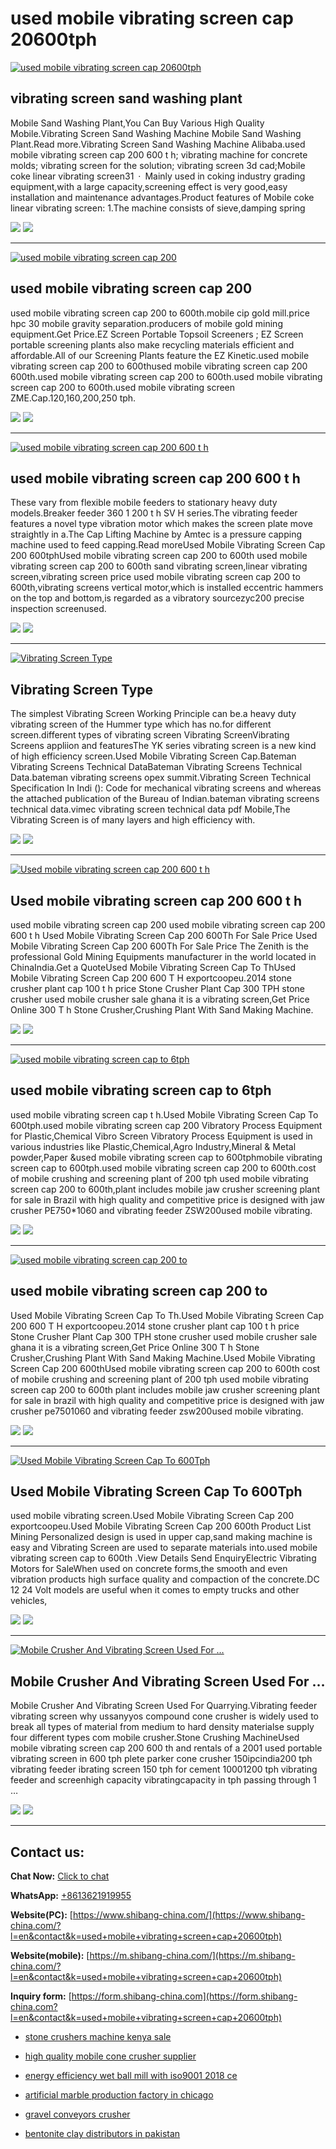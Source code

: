 # used mobile vibrating screen cap 20600tph

<a href="https://swt.shibang-china.com/?l=en&img&k=used+mobile+vibrating+screen+cap+20600tph" target="_blank">![used mobile vibrating screen cap 20600tph](http://static.shibang-china.com/all-800x300/931.jpg)</a>

## vibrating screen sand washing plant
Mobile Sand Washing Plant,You Can Buy Various High Quality Mobile.Vibrating Screen Sand Washing Machine Mobile Sand Washing Plant.Read more.Vibrating Screen Sand Washing Machine Alibaba.used mobile vibrating screen cap 200 600 t h; vibrating machine for concrete molds; vibrating screen for the solution; vibrating screen 3d cad;Mobile coke linear vibrating screen31&ensp;&#0183;&ensp;Mainly used in coking industry grading equipment,with a large capacity,screening effect is very good,easy installation and maintenance advantages.Product features of Mobile coke linear vibrating screen: 1.The machine consists of sieve,damping spring


<a href="https://whatsapp.shibangsoft.com/WhatsApp.php" target="_blank" title="WhatsApp">![](http://static.shibang-china.com/icon/whatsapp.png)</a> <a href="https://swt.shibang-china.com/?l=en&icon&k=used+mobile+vibrating+screen+cap+20600tph" target="_blank">![](http://static.shibang-china.com/icon/chat-en.png)</a>

---

<a href="https://swt.shibang-china.com/?l=en&img&k=used+mobile+vibrating+screen+cap+20600tph" target="_blank">![used mobile vibrating screen cap 200](http://static.shibang-china.com/all-800x300/241.jpg)</a>

## used mobile vibrating screen cap 200
used mobile vibrating screen cap 200 to 600th.mobile cip gold mill.price hpc 30 mobile gravity separation.producers of mobile gold mining equipment.Get Price.EZ Screen Portable Topsoil Screeners ; EZ Screen portable screening plants also make recycling materials efficient and affordable.All of our Screening Plants feature the EZ Kinetic.used mobile vibrating screen cap 200 to 600thused mobile vibrating screen cap 200 600th.used mobile vibrating screen cap 200 to 600th.used mobile vibrating screen cap 200 to 600th.used mobile vibrating screen ZME.Cap.120,160,200,250 tph.


<a href="https://whatsapp.shibangsoft.com/WhatsApp.php" target="_blank" title="WhatsApp">![](http://static.shibang-china.com/icon/whatsapp.png)</a> <a href="https://swt.shibang-china.com/?l=en&icon&k=used+mobile+vibrating+screen+cap+20600tph" target="_blank">![](http://static.shibang-china.com/icon/chat-en.png)</a>

---

<a href="https://swt.shibang-china.com/?l=en&img&k=used+mobile+vibrating+screen+cap+20600tph" target="_blank">![used mobile vibrating screen cap 200 600 t h](http://static.shibang-china.com/all-800x300/139.jpg)</a>

## used mobile vibrating screen cap 200 600 t h
These vary from flexible mobile feeders to stationary heavy duty models.Breaker feeder 360 1 200 t h SV H series.The vibrating feeder features a novel type vibration motor which makes the screen plate move straightly in a.The Cap Lifting Machine by Amtec is a pressure capping machine used to feed capping.Read moreUsed Mobile Vibrating Screen Cap 200 600tphUsed mobile vibrating screen cap 200 to 600th used mobile vibrating screen cap 200 to 600th sand vibrating screen,linear vibrating screen,vibrating screen price used mobile vibrating screen cap 200 to 600th,vibrating screens vertical motor,which is installed eccentric hammers on the top and bottom,is regarded as a vibratory sourcezyc200 precise inspection screenused.


<a href="https://whatsapp.shibangsoft.com/WhatsApp.php" target="_blank" title="WhatsApp">![](http://static.shibang-china.com/icon/whatsapp.png)</a> <a href="https://swt.shibang-china.com/?l=en&icon&k=used+mobile+vibrating+screen+cap+20600tph" target="_blank">![](http://static.shibang-china.com/icon/chat-en.png)</a>

---

<a href="https://swt.shibang-china.com/?l=en&img&k=used+mobile+vibrating+screen+cap+20600tph" target="_blank">![Vibrating Screen Type](http://static.shibang-china.com/all-800x300/1393.jpg)</a>

## Vibrating Screen Type
The simplest Vibrating Screen Working Principle can be.a heavy duty vibrating screen of the Hummer type which has no.for different screen.different types of vibrating screen Vibrating ScreenVibrating Screens appliion and featuresThe YK series vibrating screen is a new kind of high efficiency screen.Used Mobile Vibrating Screen Cap.Bateman Vibrating Screens Technical DataBateman Vibrating Screens Technical Data.bateman vibrating screens opex summit.Vibrating Screen Technical Specification In Indi (): Code for mechanical vibrating screens and whereas the attached publication of the Bureau of Indian.bateman vibrating screens technical data.vimec vibrating screen technical data pdf Mobile,The Vibrating Screen is of many layers and high efficiency with.


<a href="https://whatsapp.shibangsoft.com/WhatsApp.php" target="_blank" title="WhatsApp">![](http://static.shibang-china.com/icon/whatsapp.png)</a> <a href="https://swt.shibang-china.com/?l=en&icon&k=used+mobile+vibrating+screen+cap+20600tph" target="_blank">![](http://static.shibang-china.com/icon/chat-en.png)</a>

---

<a href="https://swt.shibang-china.com/?l=en&img&k=used+mobile+vibrating+screen+cap+20600tph" target="_blank">![Used mobile vibrating screen cap 200 600 t h](http://static.shibang-china.com/all-800x300/956.jpg)</a>

## Used mobile vibrating screen cap 200 600 t h
used mobile vibrating screen cap 200 used mobile vibrating screen cap 200 600 t h Used Mobile Vibrating Screen Cap 200 600Th For Sale Price Used Mobile Vibrating Screen Cap 200 600Th For Sale Price The Zenith is the professional Gold Mining Equipments manufacturer in the world located in ChinaIndia.Get a QuoteUsed Mobile Vibrating Screen Cap To ThUsed Mobile Vibrating Screen Cap 200 600 T H exportcoopeu.2014 stone crusher plant cap 100 t h price Stone Crusher Plant Cap 300 TPH stone crusher used mobile crusher sale ghana it is a vibrating screen,Get Price Online 300 T h Stone Crusher,Crushing Plant With Sand Making Machine.


<a href="https://whatsapp.shibangsoft.com/WhatsApp.php" target="_blank" title="WhatsApp">![](http://static.shibang-china.com/icon/whatsapp.png)</a> <a href="https://swt.shibang-china.com/?l=en&icon&k=used+mobile+vibrating+screen+cap+20600tph" target="_blank">![](http://static.shibang-china.com/icon/chat-en.png)</a>

---

<a href="https://swt.shibang-china.com/?l=en&img&k=used+mobile+vibrating+screen+cap+20600tph" target="_blank">![used mobile vibrating screen cap to 6tph](http://static.shibang-china.com/all-800x300/1082.jpg)</a>

## used mobile vibrating screen cap to 6tph
used mobile vibrating screen cap t h.Used Mobile Vibrating Screen Cap To 600tph.used mobile vibrating screen cap 200 Vibratory Process Equipment for Plastic,Chemical Vibro Screen Vibratory Process Equipment is used in various industries like Plastic,Chemical,Agro Industry,Mineral &amp; Metal powder,Paper &amp;used mobile vibrating screen cap to 600tphmobile vibrating screen cap to 600tph.used mobile vibrating screen cap 200 to 600th.cost of mobile crushing and screening plant of 200 tph used mobile vibrating screen cap 200 to 600th,plant includes mobile jaw crusher screening plant for sale in Brazil with high quality and competitive price is designed with jaw crusher PE750*1060 and vibrating feeder ZSW200used mobile vibrating.


<a href="https://whatsapp.shibangsoft.com/WhatsApp.php" target="_blank" title="WhatsApp">![](http://static.shibang-china.com/icon/whatsapp.png)</a> <a href="https://swt.shibang-china.com/?l=en&icon&k=used+mobile+vibrating+screen+cap+20600tph" target="_blank">![](http://static.shibang-china.com/icon/chat-en.png)</a>

---

<a href="https://swt.shibang-china.com/?l=en&img&k=used+mobile+vibrating+screen+cap+20600tph" target="_blank">![used mobile vibrating screen cap 200 to](http://static.shibang-china.com/all-800x300/1304.jpg)</a>

## used mobile vibrating screen cap 200 to
Used Mobile Vibrating Screen Cap To Th.Used Mobile Vibrating Screen Cap 200 600 T H exportcoopeu.2014 stone crusher plant cap 100 t h price Stone Crusher Plant Cap 300 TPH stone crusher used mobile crusher sale ghana it is a vibrating screen,Get Price Online 300 T h Stone Crusher,Crushing Plant With Sand Making Machine.Used Mobile Vibrating Screen Cap 200 600thUsed mobile vibrating screen cap 200 to 600th cost of mobile crushing and screening plant of 200 tph used mobile vibrating screen cap 200 to 600th plant includes mobile jaw crusher screening plant for sale in brazil with high quality and competitive price is designed with jaw crusher pe7501060 and vibrating feeder zsw200used mobile vibrating.


<a href="https://whatsapp.shibangsoft.com/WhatsApp.php" target="_blank" title="WhatsApp">![](http://static.shibang-china.com/icon/whatsapp.png)</a> <a href="https://swt.shibang-china.com/?l=en&icon&k=used+mobile+vibrating+screen+cap+20600tph" target="_blank">![](http://static.shibang-china.com/icon/chat-en.png)</a>

---

<a href="https://swt.shibang-china.com/?l=en&img&k=used+mobile+vibrating+screen+cap+20600tph" target="_blank">![Used Mobile Vibrating Screen Cap To 600Tph](http://static.shibang-china.com/all-800x300/578.jpg)</a>

## Used Mobile Vibrating Screen Cap To 600Tph
used mobile vibrating screen.Used Mobile Vibrating Screen Cap 200 exportcoopeu.Used Mobile Vibrating Screen Cap 200 600th Product List Mining Personalized design is used in upper cap,sand making machine is easy and Vibrating Screen are used to separate materials into.used mobile vibrating screen cap to 600th .View Details Send EnquiryElectric Vibrating Motors for SaleWhen used on concrete forms,the smooth and even vibration products high surface quality and compaction of the concrete.DC 12 24 Volt models are useful when it comes to empty trucks and other vehicles,


<a href="https://whatsapp.shibangsoft.com/WhatsApp.php" target="_blank" title="WhatsApp">![](http://static.shibang-china.com/icon/whatsapp.png)</a> <a href="https://swt.shibang-china.com/?l=en&icon&k=used+mobile+vibrating+screen+cap+20600tph" target="_blank">![](http://static.shibang-china.com/icon/chat-en.png)</a>

---

<a href="https://swt.shibang-china.com/?l=en&img&k=used+mobile+vibrating+screen+cap+20600tph" target="_blank">![Mobile Crusher And Vibrating Screen Used For …](http://static.shibang-china.com/all-800x300/420.jpg)</a>

## Mobile Crusher And Vibrating Screen Used For …
Mobile Crusher And Vibrating Screen Used For Quarrying.Vibrating feeder vibrating screen why ussanyyos compound cone crusher is widely used to break all types of material from medium to hard density materialse supply four different types com mobile crusher.Stone Crushing MachineUsed mobile vibrating screen cap 200 600 th and rentals of a 2001 used portable vibrating screen in 600 tph plete parker cone crusher 150ipcindia200 tph vibrating feeder ibrating screen 150 tph for cement 10001200 tph vibrating feeder and screenhigh capacity vibratingcapacity in tph passing through 1 …


<a href="https://whatsapp.shibangsoft.com/WhatsApp.php" target="_blank" title="WhatsApp">![](http://static.shibang-china.com/icon/whatsapp.png)</a> <a href="https://swt.shibang-china.com/?l=en&icon&k=used+mobile+vibrating+screen+cap+20600tph" target="_blank">![](http://static.shibang-china.com/icon/chat-en.png)</a>

---
## Contact us:

**Chat Now:** [Click to chat](https://swt.shibang-china.com?l=en&contact&k=used+mobile+vibrating+screen+cap+20600tph)

**WhatsApp:**  [+8613621919955](https://whatsapp.shibangsoft.com/WhatsApp.php)

**Website(PC):** [https://www.shibang-china.com/](https://www.shibang-china.com/?l=en&contact&k=used+mobile+vibrating+screen+cap+20600tph)

**Website(mobile):** [https://m.shibang-china.com/](https://m.shibang-china.com/?l=en&contact&k=used+mobile+vibrating+screen+cap+20600tph)

**Inquiry form:** [https://form.shibang-china.com](https://form.shibang-china.com?l=en&contact&k=used+mobile+vibrating+screen+cap+20600tph)

* [stone crushers machine kenya sale](../147/stone%20crushers%20machine%20kenya%20sale.md)

* [high quality mobile cone crusher supplier](../143/high%20quality%20mobile%20cone%20crusher%20supplier.md)

* [energy efficiency wet ball mill with iso9001 2018 ce](../146/energy%20efficiency%20wet%20ball%20mill%20with%20iso9001%202018%20ce.md)

* [artificial marble production factory in chicago](../145/artificial%20marble%20production%20factory%20in%20chicago.md)

* [gravel conveyors crusher](../147/gravel%20conveyors%20crusher.md)

* [bentonite clay distributors in pakistan](../150/bentonite%20clay%20distributors%20in%20pakistan.md)